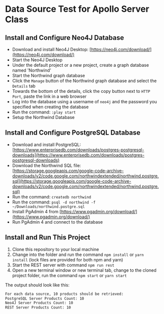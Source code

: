 # Data Source Test for Apollo Server Class

## Install and Configure Neo4J Database

- Download and install Neo4J Desktop: [https://neo4j.com/download/](https://neo4j.com/download/)
- Start the Neo4J Desktop
- Under the default project or a new project, create a graph database named 'Northwind'
- Start the Northwind graph database
- Click the `Manage` button of the Northwind graph database and select the `Details` tab
- Towards the bottom of the details, click the copy button next to `HTTP Port`, paste the link in a web browser
- Log into the database using a username of `neo4j` and the password you specified when creating the database
- Run the command: `:play start`
- Setup the Northwind Database

## Install and Configure PostgreSQL Database

- Download and install PostgreSQL: [https://www.enterprisedb.com/downloads/postgres-postgresql-downloads](https://www.enterprisedb.com/downloads/postgres-postgresql-downloads) 
- Download the Northwind SQL file: [https://storage.googleapis.com/google-code-archive-downloads/v2/code.google.com/northwindextended/northwind.postgre.sql](https://storage.googleapis.com/google-code-archive-downloads/v2/code.google.com/northwindextended/northwind.postgre.sql)
- Run the command: `createdb northwind`
- Run the command: `psql -d northwind -f ~/Downloads/northwind.postgre.sql`
- Install PgAdmin 4 from [https://www.pgadmin.org/download/](https://www.pgadmin.org/download/)
- Run PgAdmin 4 and connect to the database

## Install and Run This Project

1. Clone this repository to your local machine
2. Change into the folder and run the command `npm install` or `yarn install` (lock files are provided for both npm and yarn)
3. Start the REST server with command `npm run rest`
4. Open a new terminal window or new terminal tab, change to the cloned project folder, run the command `npm start` or `yarn start`

The output should look like this:

```bash
For each data source, 10 products should be retrieved:
PostgreSQL Server Products Count: 10
Neo4J Server Products Count: 10
REST Server Products Count: 10
```